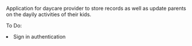 Application for daycare provider to store records as well as update parents on the dayily activities of their kids.

To Do:
<li>Sign in authentication
